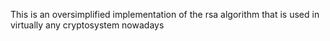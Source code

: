 This is an oversimplified implementation of the rsa algorithm that is used in virtually any cryptosystem nowadays

